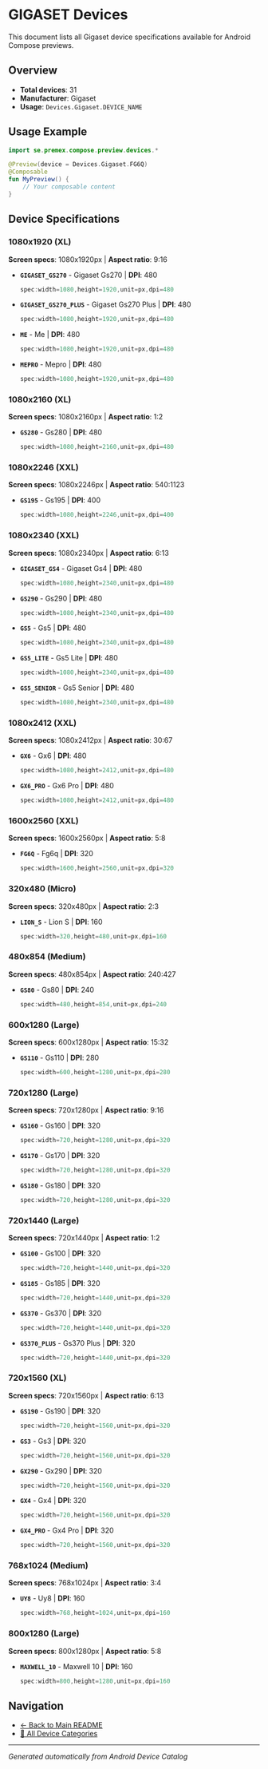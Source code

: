# GIGASET Devices

This document lists all Gigaset device specifications available for Android Compose previews.

## Overview

- **Total devices**: 31
- **Manufacturer**: Gigaset
- **Usage**: `Devices.Gigaset.DEVICE_NAME`

## Usage Example

```kotlin
import se.premex.compose.preview.devices.*

@Preview(device = Devices.Gigaset.FG6Q)
@Composable
fun MyPreview() {
    // Your composable content
}
```

## Device Specifications

### 1080x1920 (XL)

**Screen specs**: 1080x1920px | **Aspect ratio**: 9:16

- **`GIGASET_GS270`** - Gigaset Gs270 | **DPI**: 480
  ```kotlin
  spec:width=1080,height=1920,unit=px,dpi=480
  ```

- **`GIGASET_GS270_PLUS`** - Gigaset Gs270 Plus | **DPI**: 480
  ```kotlin
  spec:width=1080,height=1920,unit=px,dpi=480
  ```

- **`ME`** - Me | **DPI**: 480
  ```kotlin
  spec:width=1080,height=1920,unit=px,dpi=480
  ```

- **`MEPRO`** - Mepro | **DPI**: 480
  ```kotlin
  spec:width=1080,height=1920,unit=px,dpi=480
  ```

### 1080x2160 (XL)

**Screen specs**: 1080x2160px | **Aspect ratio**: 1:2

- **`GS280`** - Gs280 | **DPI**: 480
  ```kotlin
  spec:width=1080,height=2160,unit=px,dpi=480
  ```

### 1080x2246 (XXL)

**Screen specs**: 1080x2246px | **Aspect ratio**: 540:1123

- **`GS195`** - Gs195 | **DPI**: 400
  ```kotlin
  spec:width=1080,height=2246,unit=px,dpi=400
  ```

### 1080x2340 (XXL)

**Screen specs**: 1080x2340px | **Aspect ratio**: 6:13

- **`GIGASET_GS4`** - Gigaset Gs4 | **DPI**: 480
  ```kotlin
  spec:width=1080,height=2340,unit=px,dpi=480
  ```

- **`GS290`** - Gs290 | **DPI**: 480
  ```kotlin
  spec:width=1080,height=2340,unit=px,dpi=480
  ```

- **`GS5`** - Gs5 | **DPI**: 480
  ```kotlin
  spec:width=1080,height=2340,unit=px,dpi=480
  ```

- **`GS5_LITE`** - Gs5 Lite | **DPI**: 480
  ```kotlin
  spec:width=1080,height=2340,unit=px,dpi=480
  ```

- **`GS5_SENIOR`** - Gs5 Senior | **DPI**: 480
  ```kotlin
  spec:width=1080,height=2340,unit=px,dpi=480
  ```

### 1080x2412 (XXL)

**Screen specs**: 1080x2412px | **Aspect ratio**: 30:67

- **`GX6`** - Gx6 | **DPI**: 480
  ```kotlin
  spec:width=1080,height=2412,unit=px,dpi=480
  ```

- **`GX6_PRO`** - Gx6 Pro | **DPI**: 480
  ```kotlin
  spec:width=1080,height=2412,unit=px,dpi=480
  ```

### 1600x2560 (XXL)

**Screen specs**: 1600x2560px | **Aspect ratio**: 5:8

- **`FG6Q`** - Fg6q | **DPI**: 320
  ```kotlin
  spec:width=1600,height=2560,unit=px,dpi=320
  ```

### 320x480 (Micro)

**Screen specs**: 320x480px | **Aspect ratio**: 2:3

- **`LION_S`** - Lion S | **DPI**: 160
  ```kotlin
  spec:width=320,height=480,unit=px,dpi=160
  ```

### 480x854 (Medium)

**Screen specs**: 480x854px | **Aspect ratio**: 240:427

- **`GS80`** - Gs80 | **DPI**: 240
  ```kotlin
  spec:width=480,height=854,unit=px,dpi=240
  ```

### 600x1280 (Large)

**Screen specs**: 600x1280px | **Aspect ratio**: 15:32

- **`GS110`** - Gs110 | **DPI**: 280
  ```kotlin
  spec:width=600,height=1280,unit=px,dpi=280
  ```

### 720x1280 (Large)

**Screen specs**: 720x1280px | **Aspect ratio**: 9:16

- **`GS160`** - Gs160 | **DPI**: 320
  ```kotlin
  spec:width=720,height=1280,unit=px,dpi=320
  ```

- **`GS170`** - Gs170 | **DPI**: 320
  ```kotlin
  spec:width=720,height=1280,unit=px,dpi=320
  ```

- **`GS180`** - Gs180 | **DPI**: 320
  ```kotlin
  spec:width=720,height=1280,unit=px,dpi=320
  ```

### 720x1440 (Large)

**Screen specs**: 720x1440px | **Aspect ratio**: 1:2

- **`GS100`** - Gs100 | **DPI**: 320
  ```kotlin
  spec:width=720,height=1440,unit=px,dpi=320
  ```

- **`GS185`** - Gs185 | **DPI**: 320
  ```kotlin
  spec:width=720,height=1440,unit=px,dpi=320
  ```

- **`GS370`** - Gs370 | **DPI**: 320
  ```kotlin
  spec:width=720,height=1440,unit=px,dpi=320
  ```

- **`GS370_PLUS`** - Gs370 Plus | **DPI**: 320
  ```kotlin
  spec:width=720,height=1440,unit=px,dpi=320
  ```

### 720x1560 (XL)

**Screen specs**: 720x1560px | **Aspect ratio**: 6:13

- **`GS190`** - Gs190 | **DPI**: 320
  ```kotlin
  spec:width=720,height=1560,unit=px,dpi=320
  ```

- **`GS3`** - Gs3 | **DPI**: 320
  ```kotlin
  spec:width=720,height=1560,unit=px,dpi=320
  ```

- **`GX290`** - Gx290 | **DPI**: 320
  ```kotlin
  spec:width=720,height=1560,unit=px,dpi=320
  ```

- **`GX4`** - Gx4 | **DPI**: 320
  ```kotlin
  spec:width=720,height=1560,unit=px,dpi=320
  ```

- **`GX4_PRO`** - Gx4 Pro | **DPI**: 320
  ```kotlin
  spec:width=720,height=1560,unit=px,dpi=320
  ```

### 768x1024 (Medium)

**Screen specs**: 768x1024px | **Aspect ratio**: 3:4

- **`UY8`** - Uy8 | **DPI**: 160
  ```kotlin
  spec:width=768,height=1024,unit=px,dpi=160
  ```

### 800x1280 (Large)

**Screen specs**: 800x1280px | **Aspect ratio**: 5:8

- **`MAXWELL_10`** - Maxwell 10 | **DPI**: 160
  ```kotlin
  spec:width=800,height=1280,unit=px,dpi=160
  ```

## Navigation

- [← Back to Main README](../../README.md)
- [📱 All Device Categories](../README.md)

---
*Generated automatically from Android Device Catalog*
